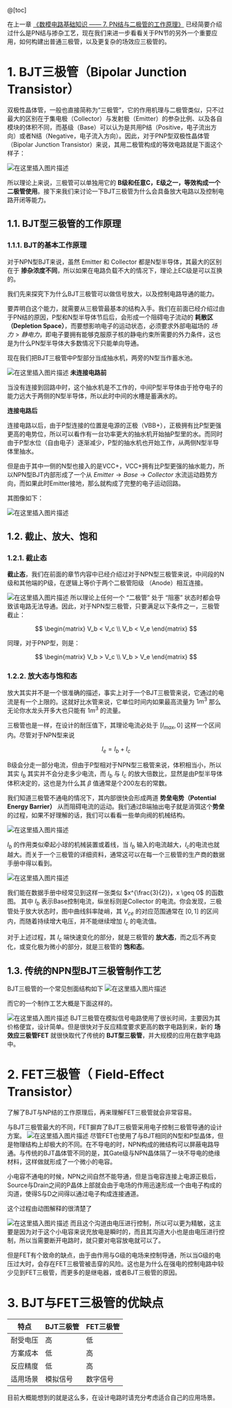 @[toc]

在上一章 [《数模电路基础知识 —— 7. PN结与二极管的工作原理》](https://seagochen.blog.csdn.net/article/details/122429255) 已经简要介绍过什么是PN结与掺杂工艺，现在我们来进一步看看关于PN节的另外一个重要应用，如何构建出普通三极管，以及更复杂的场效应三极管的。

# 1. BJT三极管（Bipolar Junction Transistor）

双极性晶体管，一般也直接简称为“三极管”，它的作用机理与二极管类似，只不过最大的区别在于集电极（Collector）与发射极（Emitter）的参杂比例、以及各自模块的体积不同，而基级（Base）可以认为是共用P结（Positive，电子流出方向）或者N结（Negative，电子流入方向）。因此，对于PNP型双极性晶体管（Bipolar Junction Transistor）来说，其用二极管构成的等效电路就是下面这个样子：

![在这里插入图片描述](https://img-blog.csdnimg.cn/475641b464904f00bc63be30bdfe0393.jpeg#pic_center)

所以理论上来说，三极管可以单独用它的 **B级和任意C，E级之一，等效构成一个二极管使用**。接下来我们来讨论一下BJT三极管为什么会具备放大电路以及控制电路开闭等能力。

## 1.1. BJT型三极管的工作原理

### 1.1.1. BJT的基本工作原理

对于NPN型BJT来说，虽然 Emitter 和 Collector 都是N型半导体，其最大的区别在于 **掺杂浓度不同**，所以如果在电路负载不大的情况下，理论上EC级是可以互换的。

我们先来探究下为什么BJT三极管可以做信号放大，以及控制电路导通的能力。

要弄明白这个能力，就需要从三极管最基本的结构入手。我们在前面已经介绍过由于PN结的原因，P型和N型半导体节后后，会形成一个阻碍电子流动的 **耗散区（Depletion Space）**，而要想影响电子的运动状态，必须要求外部电磁场的 $场力 > 静电力$，即电子要拥有能够克服原子核的静电约束所需要的外力条件，这也是为什么PN型半导体大多数情况下只能单向导通。

现在我们把BJT三极管中P型部分当成抽水机，两旁的N型当作蓄水池。

![在这里插入图片描述](https://img-blog.csdnimg.cn/dbe014d3d8fa4495921c581c4fde0f09.png#pic_center)
**未连接电路前**

当没有连接到回路中时，这个抽水机是不工作的，中间P型半导体由于抢夺电子的能力远大于两侧的N型半导体，所以此时中间的水槽是蓄满水的。

**连接电路后**

连接电路以后，由于P型连接的位置是电源的正极（VBB+），正极拥有比P型更强更高的电势位，所以可以看作有一台功率更大的抽水机开始抽P型里的水。而同时由于P型水位（自由电子）逐渐减少，P型的抽水机也开始工作，从两侧N型半导体里抽水。

但是由于其中一侧的N型也接入的是VCC+，VCC+拥有比P型更强的抽水能力，所以NPN型BJT内部形成了一个从 $Emitter \rightarrow Base \rightarrow Collector$ 水流运动趋势方向，而如果此时Emitter接地，那么就构成了完整的电子运动回路。

其图像如下： 

![在这里插入图片描述](https://img-blog.csdnimg.cn/c846a4d9b56c4142bfb1f3ce289af65d.gif#pic_center)


## 1.2. 截止、放大、饱和

### 1.2.1. 截止态

**截止态**，我们在前面的章节内容中已经介绍过对于NPN型三极管来说，中间段的N级和其他端的P级，在逻辑上等价于两个二极管阳级 （Anode）相互连接。

![在这里插入图片描述](https://img-blog.csdnimg.cn/f6165470f53c4cb9866a330dc7d80c68.png#pic_center)
所以理论上任何一个 “二极管” 处于 “阻塞” 状态时都会导致该电路无法导通。因此，对于NPN型三极管，只要满足以下条件之一，三极管截止：

$$
\begin{matrix}
V_b < V_c \\
V_b < V_e
\end{matrix}
$$

同理，对于PNP型，则是：

$$
\begin{matrix}
V_b > V_c \\
V_b > V_e
\end{matrix}
$$

### 1.2.2. 放大态与饱和态

放大其实并不是一个很准确的描述，事实上对于一个BJT三极管来说，它通过的电流是有一个上限的。这就好比水管来说，它单位时间内如果最高流量为 $1 m^3$ 那么无论你水龙头开多大也只能有 $1 m^3$ 的流量。

三极管也是一样，在设计的耐压值下，其理论电流必处于 $[I_{max}, 0]$ 这样一个区间内。尽管对于NPN型来说 

$$
I_e = I_b + I_c
$$

B级会分走一部分电流，但由于P型相对于NPN型三极管来说，体积相当小，所以其实 $I_b$ 其实并不会分走多少电流，而 $I_b$ 与 $I_c$ 的放大倍数比，显然是由P型半导体体积决定的，这也是为什么其 $\beta$ 值通常是个200左右的常数。

我们知道三极管不通电的情况下，其内部很快会形成两道 **势垒电势（Potential Energy Barrier）** 从而阻碍电流的运动。我们通过B端抽出电子就是消弭这个**势垒**的过程，如果不好理解的话，我们可以看看一些单向阀的机械结构。

![在这里插入图片描述](https://img-blog.csdnimg.cn/af7e92456fa244f597230009147dbbec.jpeg#pic_center)

 $I_b$ 的作用类似牵起小球的机械装置或着线，当 $I_b$ 输入的电流越大，$I_c$的电流也就越大。而关于一个三极管的详细资料，通常这可以在每一个三极管的生产商的数据手册中得以看到。

![在这里插入图片描述](https://img-blog.csdnimg.cn/f30b2943784946f68093193ef6e3a34c.png#pic_center)

我们能在数据手册中经常见到这样一张类似 $x^{\frac{3}{2}}，x \geq 0$ 的函数图。 其中 $I_b$ 表示Base控制电流，纵坐标则是Collector 的电流。你会发现，三极管处于放大状态时，图中曲线斜率陡峭，其 $V_{ce}$ 的对应范围通常在 $[0, 1]$ 的区间内，而随着持续增大电压，并不能继续增加 $I_c$ 的电流值。

对于上述过程，其 $I_c$ 端快速变化的部分，就是三极管的 **放大态**，而之后不再变化，或变化极为微小的部分，就是三极管的 **饱和态**。

## 1.3. 传统的NPN型BJT三极管制作工艺

BJT三极管的一个常见刨面结构如下
![在这里插入图片描述](https://img-blog.csdnimg.cn/d8358979256b4164a21e237e75357909.png?x-oss-process=image/watermark,type_d3F5LXplbmhlaQ,shadow_50,text_Q1NETiBAQWtpIFVud3ppaQ==,size_13,color_FFFFFF,t_70,g_se,x_16#pic_center)

而它的一个制作工艺大概是下面这样的。

![在这里插入图片描述](https://img-blog.csdnimg.cn/d26883f152544c7caceb7eecb20a0b7f.png?x-oss-process=image/watermark,type_d3F5LXplbmhlaQ,shadow_50,text_Q1NETiBAQWtpIFVud3ppaQ==,size_12,color_FFFFFF,t_70,g_se,x_16#pic_center)
BJT三极管在模拟信号电路使用了很长时间，主要因为其价格便宜，设计简单。但是很快对于反应精度要求更高的数字电路到来，新的 **场效应三极管FET** 就很快取代了传统的 **BJT型三极管**，并大规模的应用在数字电路中。

# 2. FET三极管（ Field-Effect Transistor）
了解了BJT与NP结的工作原理后，再来理解FET三极管就会非常容易。

与BJT三极管最大的不同，FET摒弃了BJT三极管采用电子控制三极管导通的设计方案。
![在这里插入图片描述](https://img-blog.csdnimg.cn/be3fe4eaf9f1463f9170b3b785affb24.jpeg#pic_center)
尽管FET也使用了与BJT相同的N型和P型晶体，但是物理结构上却极大的不同。在不导电的时，NPN构成的微结构可以屏蔽电路导通。与传统的BJT晶体管不同的是，其Gate级与NPN晶体隔了一块不导电的绝缘材料，这样做就形成了一个微小的电容。

小电容不通电的时候，NPN之间自然不能导通，但是当电容连接上电源正极后，Source与Drain之间的P晶体上部就会由于电场的作用迅速形成一个由电子构成的沟道，使得S与D之间得以通过电子构成连接通道。

这个过程由动图解释的很清楚了

![在这里插入图片描述](https://img-blog.csdnimg.cn/068282e658c74145ae09e20267755067.gif#pic_center)
而且这个沟道由电压进行控制，所以可以更为精敏，这主要是因为对于这个小电容来说充放电是瞬时的，而且其沟道大小也是由电压进行控制，所以当需要断开电路时，就只要对电容放电就可以了。

但是FET有个致命的缺点，由于由作用与G级的电场来控制导通，所以当G级的电压过大时，会存在FET三极管被击穿的风险。这也是为什么在强电的控制电路中较少见到FET三极管，而更多的是继电器，或者BJT三极管的原因。

# 3. BJT与FET三极管的优缺点

| 特点 | BJT三极管 | FET三极管 |
|--|--|--|
| 耐受电压 |  高 | 低 |
| 方案成本 | 低  | 高 |
| 反应精度 | 低 | 高 |
| 适用场景 | 模拟信号 | 数字信号 |

目前大概能想到的就是这么多，在设计电路时请充分考虑适合自己的应用场景。
